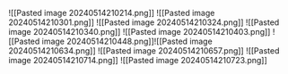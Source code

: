 ![[Pasted image 20240514210214.png]]
![[Pasted image 20240514210301.png]]
![[Pasted image 20240514210324.png]]
![[Pasted image 20240514210340.png]]
![[Pasted image 20240514210403.png]]
![[Pasted image 20240514210448.png]]![[Pasted image 20240514210634.png]]
![[Pasted image 20240514210657.png]]
![[Pasted image 20240514210714.png]]
![[Pasted image 20240514210723.png]]